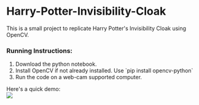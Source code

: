 # Harry-Potter-Invisibility-Cloak

This is a small project to replicate Harry Potter's Invisibility Cloak using OpenCV. 

### Running Instructions:
<ol>
  <li>Download the python notebook.
  <li>Install OpenCV if not already installed. Use `pip install opencv-python`
  <li>Run the code on a web-cam supported computer.
</ol>

Here's a quick demo: <br>
<img src="https://github.com/slavvy-coelho/Harry-Potter-Invisibility-Cloak/blob/master/images/harry.gif"/>
